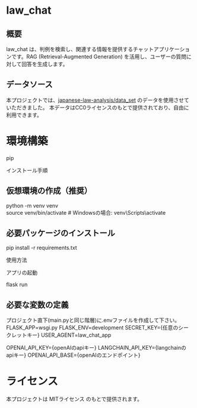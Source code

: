 # law_chat

## 概要

law_chat は、判例を検索し、関連する情報を提供するチャットアプリケーションです。RAG (Retrieval-Augmented Generation) を活用し、ユーザーの質問に対して回答を生成します。


## データソース

本プロジェクトでは、[japanese-law-analysis/data_set](https://github.com/japanese-law-analysis/data_set) のデータを使用させていただきました。
本データはCC0ライセンスのもとで提供されており、自由に利用できます。

# 環境構築

pip

インストール手順

## 仮想環境の作成（推奨）
python -m venv venv<br>
source venv/bin/activate  # Windowsの場合: venv\Scripts\activate

## 必要パッケージのインストール
pip install -r requirements.txt

使用方法

アプリの起動

flask run

## 必要な変数の定義
プロジェクト直下(main.pyと同じ階層)に.envファイルを作成して下さい。<br>
FLASK_APP=wsgi.py
FLASK_ENV=development
SECRET_KEY={任意のシークレットキー}
USER_AGENT=law_chat_app

OPENAI_API_KEY={openAIのapiキー}
LANGCHAIN_API_KEY={langchainのapiキー}
OPENAI_API_BASE={openAIのエンドポイント}

# ライセンス

本プロジェクトは MITライセンス のもとで提供されます。

